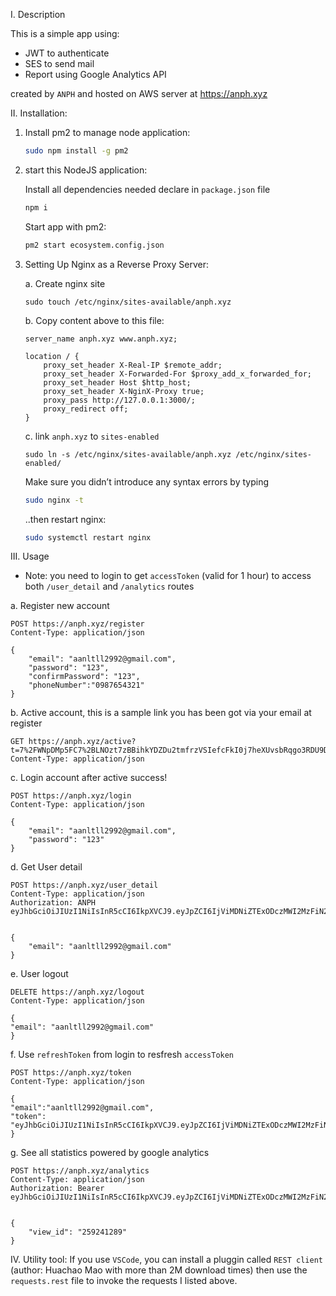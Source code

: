 I. Description

This is a simple app using:

- JWT to authenticate
- SES to send mail
- Report using Google Analytics API

created by `ANPH` and hosted on AWS server at https://anph.xyz

II. Installation:

1. Install pm2 to manage node application:

    ``` bash
    sudo npm install -g pm2
    ```

2. start this NodeJS application:

    Install all dependencies needed declare in `package.json` file

    ``` bash
    npm i
    ```

    Start app with pm2:
    ``` bash
    pm2 start ecosystem.config.json
    ```

3. Setting Up Nginx as a Reverse Proxy Server:

    a. Create nginx site 
    ```
    sudo touch /etc/nginx/sites-available/anph.xyz
    ```
    b. Copy content above to this file:

    ``` nginx
    server_name anph.xyz www.anph.xyz;

    location / {
        proxy_set_header X-Real-IP $remote_addr;
        proxy_set_header X-Forwarded-For $proxy_add_x_forwarded_for;
        proxy_set_header Host $http_host;
        proxy_set_header X-NginX-Proxy true;
        proxy_pass http://127.0.0.1:3000/;
        proxy_redirect off;
    }

    ```
    c. link `anph.xyz` to `sites-enabled`
    ```
    sudo ln -s /etc/nginx/sites-available/anph.xyz /etc/nginx/sites-enabled/
    ```

    Make sure you didn’t introduce any syntax errors by typing

    ``` bash
    sudo nginx -t
    ```
    ..then restart nginx:


    ``` bash
    sudo systemctl restart nginx
    ``` 

III. Usage

* Note: you need to login to get `accessToken` (valid for 1 hour) to access both `/user_detail` and `/analytics` routes

a. Register new account

    POST https://anph.xyz/register
    Content-Type: application/json

    {
        "email": "aanltll2992@gmail.com",
        "password": "123",
        "confirmPassword": "123",
        "phoneNumber":"0987654321"
    }

b. Active account, this is a sample link you has been got via your email at register

    GET https://anph.xyz/active?t=7%2FWNpDMp5FC7%2BLNOzt7zBBihkYDZDu2tmfrzVSIefcFkI0j7heXUvsbRqgo3RDU9DZuKsSLOjHlWu8uWlTXTURThwUCmd9sLEy%2FJbXK6YReUzURvup6OXjAbrhBSHwaw
    Content-Type: application/json

c. Login account after active success!

    POST https://anph.xyz/login
    Content-Type: application/json

    {
        "email": "aanltll2992@gmail.com",
        "password": "123"
    }
 

d. Get User detail

    POST https://anph.xyz/user_detail
    Content-Type: application/json
    Authorization: ANPH eyJhbGciOiJIUzI1NiIsInR5cCI6IkpXVCJ9.eyJpZCI6IjViMDNiZTExODczMWI2MzFiN2FmODA5ZDVhNzY2YTA3IiwiZW1haWwiOiJhYW5sdGxsMjk5MkBnbWFpbC5jb20iLCJwaG9uZU51bWJlciI6IjA5ODc2NTQzMjEiLCJwYXNzd29yZCI6IjIwMmNiOTYyYWM1OTA3NWI5NjRiMDcxNTJkMjM0YjcwIiwiYWN0aXZlIjp0cnVlLCJpYXQiOjE2NDMxMjQwMTEsImV4cCI6MTY0MzEyNzYxMX0.gOJrmQDhBn6hWm5_QxeyCapIwd8hnW0JS6iFLLDTFuA


    {
        "email": "aanltll2992@gmail.com"
    }

e. User logout

    DELETE https://anph.xyz/logout
    Content-Type: application/json

    {
    "email": "aanltll2992@gmail.com"
    }

f. Use `refreshToken` from login to resfresh `accessToken`

    POST https://anph.xyz/token
    Content-Type: application/json

    {
    "email":"aanltll2992@gmail.com",
    "token": "eyJhbGciOiJIUzI1NiIsInR5cCI6IkpXVCJ9.eyJpZCI6IjViMDNiZTExODczMWI2MzFiN2FmODA5ZDVhNzY2YTA3IiwiZW1haWwiOiJhYW5sdGxsMjk5MkBnbWFpbC5jb20iLCJwaG9uZU51bWJlciI6IjA5ODc2NTQzMjEiLCJwYXNzd29yZCI6IjIwMmNiOTYyYWM1OTA3NWI5NjRiMDcxNTJkMjM0YjcwIiwiYWN0aXZlIjp0cnVlLCJpYXQiOjE2NDMxMjQwMTF9.X2ft874jBcQtmGfNlBKTGhH4ZdoeIa1_xl2dNTpmmBo"
    }

g. See all statistics powered by google analytics
    
    POST https://anph.xyz/analytics
    Content-Type: application/json
    Authorization: Bearer eyJhbGciOiJIUzI1NiIsInR5cCI6IkpXVCJ9.eyJpZCI6IjViMDNiZTExODczMWI2MzFiN2FmODA5ZDVhNzY2YTA3IiwiZW1haWwiOiJhYW5sdGxsMjk5MkBnbWFpbC5jb20iLCJwaG9uZU51bWJlciI6IjA5ODc2NTQzMjEiLCJwYXNzd29yZCI6IjIwMmNiOTYyYWM1OTA3NWI5NjRiMDcxNTJkMjM0YjcwIiwiYWN0aXZlIjp0cnVlLCJpYXQiOjE2NDMxNjg1NTcsImV4cCI6MTY0MzE3MjE1N30.l03gdlVEJF_f59X9Ps2qYkcOVwtCThQFXV76XVQr2ZQ


    {
        "view_id": "259241289"
    }

IV. Utility tool:
If you use `VSCode`, you can install a pluggin called `REST client` (author: Huachao Mao with more than 2M download times) then use the `requests.rest` file to invoke the requests I listed above.